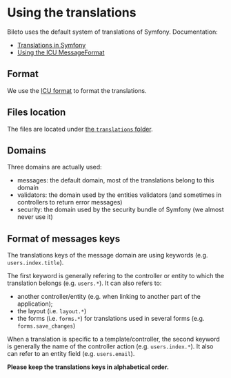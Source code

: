 # Using the translations

Bileto uses the default system of translations of Symfony.
Documentation:

- [Translations in Symfony](https://symfony.com/doc/current/translation.html)
- [Using the ICU MessageFormat](https://symfony.com/doc/current/reference/formats/message_format.html)

## Format

We use the [ICU format](https://unicode-org.github.io/icu/userguide/format_parse/messages/) to format the translations.

## Files location

The files are located under [the `translations` folder](/translations).

## Domains

Three domains are actually used:

- messages: the default domain, most of the translations belong to this domain
- validators: the domain used by the entities validators (and sometimes in controllers to return error messages)
- security: the domain used by the security bundle of Symfony (we almost never use it)

## Format of messages keys

The translations keys of the message domain are using keywords (e.g. `users.index.title`).

The first keyword is generally refering to the controller or entity to which the translation belongs (e.g. `users.*`).
It can also refers to:

- another controller/entity (e.g. when linking to another part of the application);
- the layout (i.e. `layout.*`)
- the forms (i.e. `forms.*`) for translations used in several forms (e.g. `forms.save_changes`)

When a translation is specific to a template/controller, the second keyword is generally the name of the controller action (e.g. `users.index.*`).
It also can refer to an entity field (e.g. `users.email`).

**Please keep the translations keys in alphabetical order.**
